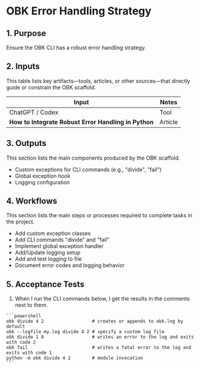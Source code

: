 <?xml version="1.0" encoding="UTF-8"?>
<gsl-prompt id="20250729T145215-0400" type="feat">
<gsl-header>

# OBK Error Handling Strategy
</gsl-header>
<gsl-block>

<gsl-purpose>
<gsl-title>

## 1. Purpose
</gsl-title>
<gsl-description>

Ensure the OBK CLI has a robust error handling strategy. 
</gsl-description>
</gsl-purpose>

<gsl-inputs>
<gsl-title>

## 2. Inputs
</gsl-title>
<gsl-description>

This table lists key artifacts—tools, articles, or other sources—that directly guide or constrain the OBK scaffold.

| Input                                                   | Notes   |
| ------------------------------------------------------- | ------- |
| ChatGPT / Codex                                         | Tool    |
| **How to Integrate Robust Error Handling in Python**    | Article |

</gsl-description>
</gsl-inputs>

<gsl-outputs>
<gsl-title>

## 3. Outputs
</gsl-title>
<gsl-description>

This section lists the main components produced by the OBK scaffold.

* Custom exceptions for CLI commands (e.g., "divide", "fail")
* Global exception hook
* Logging configuration
</gsl-description>
</gsl-outputs>

<gsl-workflows>
<gsl-title>

## 4. Workflows
</gsl-title>
<gsl-description>

This section lists the main steps or processes required to complete tasks in the project.

* Add custom exception classes
* Add CLI commands "divide" and "fail"
* Implement global exception handler
* Add/Update logging setup
* Add and test logging to file
* Document error codes and logging behavior
</gsl-description>
</gsl-workflows>
<gsl-acceptance-tests>
<gsl-title>

## 5. Acceptance Tests
</gsl-title>
<gsl-acceptance-test id="1">
<gsl-performed-action>

1. When I run the CLI commands below, I get the results in the comments next to them. 
</gsl-performed-action>
<gsl-expected-result>

    ```powershell
    obk divide 4 2                  # creates or appends to obk.log by default
    obk --logfile my.log divide 4 2 # specify a custom log file
    obk divide 1 0                  # writes an error to the log and exits with code 2
    obk fail                        # writes a fatal error to the log and exits with code 1
    python -m obk divide 4 2        # module invocation
    ```
</gsl-expected-result>
</gsl-acceptance-test>
</gsl-acceptance-tests>
</gsl-block>
</gsl-prompt>
